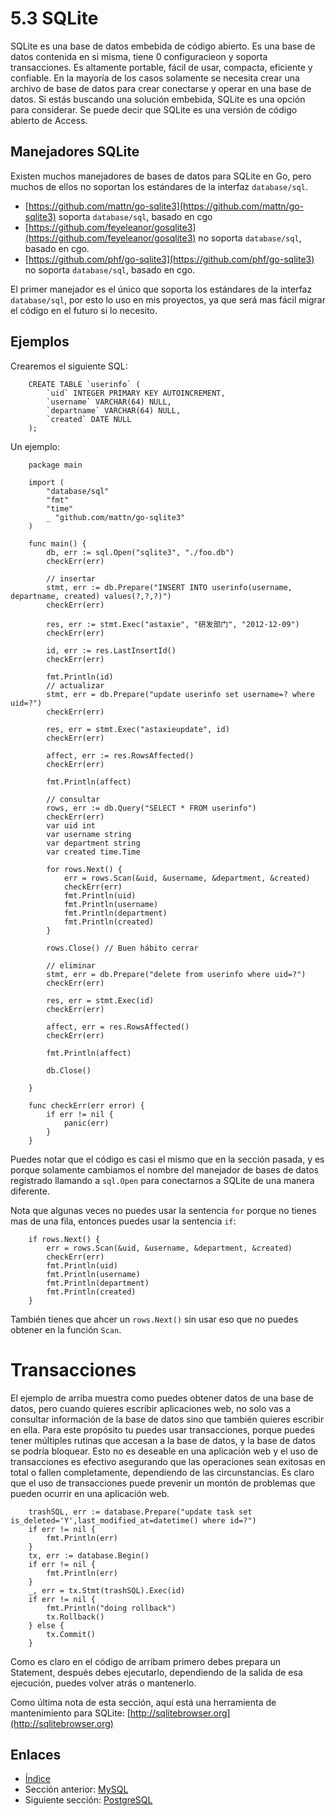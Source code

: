 # 5.3 SQLite

SQLite es una base de datos embebida de código abierto. Es una base de datos contenida en si misma, tiene 0 configuracieon y soporta transacciones. Es altamente portable, fácil de usar, compacta, eficiente y confiable. En la mayoría de los casos solamente se necesita crear una archivo de base de datos para crear conectarse y operar en una base de datos. Si estás buscando una solución embebida, SQLite es una opción para considerar. Se puede decir que SQLite es una versión de código abierto de Access.

## Manejadores SQLite

Existen muchos manejadores de bases de datos para SQLite en Go, pero muchos de ellos no soportan los estándares de la interfaz `database/sql`.

- [https://github.com/mattn/go-sqlite3](https://github.com/mattn/go-sqlite3) soporta `database/sql`, basado en cgo
- [https://github.com/feyeleanor/gosqlite3](https://github.com/feyeleanor/gosqlite3) no soporta `database/sql`, basado en cgo.
- [https://github.com/phf/go-sqlite3](https://github.com/phf/go-sqlite3) no soporta `database/sql`, basado en cgo.

El primer manejador es el único que soporta los estándares de la interfaz `database/sql`, por esto lo uso en mis proyectos, ya que será mas fácil migrar el código en el futuro si lo necesito.

## Ejemplos

Crearemos el siguiente SQL:
```
	CREATE TABLE `userinfo` (
	    `uid` INTEGER PRIMARY KEY AUTOINCREMENT,
	    `username` VARCHAR(64) NULL,
	    `departname` VARCHAR(64) NULL,
	    `created` DATE NULL
	);
```
Un ejemplo:
```
	package main

	import (
	    "database/sql"
	    "fmt"
	    "time"
	    _ "github.com/mattn/go-sqlite3"
	)

	func main() {
	    db, err := sql.Open("sqlite3", "./foo.db")
	    checkErr(err)

	    // insertar
	    stmt, err := db.Prepare("INSERT INTO userinfo(username, departname, created) values(?,?,?)")
	    checkErr(err)

	    res, err := stmt.Exec("astaxie", "研发部门", "2012-12-09")
	    checkErr(err)

	    id, err := res.LastInsertId()
	    checkErr(err)

	    fmt.Println(id)
	    // actualizar
	    stmt, err = db.Prepare("update userinfo set username=? where uid=?")
	    checkErr(err)

	    res, err = stmt.Exec("astaxieupdate", id)
	    checkErr(err)

	    affect, err := res.RowsAffected()
	    checkErr(err)

	    fmt.Println(affect)

	    // consultar
	    rows, err := db.Query("SELECT * FROM userinfo")
	    checkErr(err)
	    var uid int
	    var username string
	    var department string
	    var created time.Time

	    for rows.Next() {
	        err = rows.Scan(&uid, &username, &department, &created)
	        checkErr(err)
	        fmt.Println(uid)
	        fmt.Println(username)
	        fmt.Println(department)
	        fmt.Println(created)
	    }

	    rows.Close() // Buen hábito cerrar

	    // eliminar
	    stmt, err = db.Prepare("delete from userinfo where uid=?")
	    checkErr(err)

	    res, err = stmt.Exec(id)
	    checkErr(err)

	    affect, err = res.RowsAffected()
	    checkErr(err)

	    fmt.Println(affect)

	    db.Close()

	}

	func checkErr(err error) {
	    if err != nil {
	        panic(err)
	    }
	}
```
Puedes notar que el código es casi el mismo que en la sección pasada, y es porque solamente cambiamos el nombre del manejador de bases de datos registrado llamando a `sql.Open` para conectarnos a SQLite de una manera diferente.

Nota que algunas veces no puedes usar la sentencia `for` porque no tienes mas de una fila, entonces puedes usar la sentencia `if`:
```
    if rows.Next() {
        err = rows.Scan(&uid, &username, &department, &created)
        checkErr(err)
        fmt.Println(uid)
        fmt.Println(username)
        fmt.Println(department)
        fmt.Println(created)
    }
```
También tienes que ahcer un `rows.Next()` sin usar eso que no puedes obtener en la función `Scan`.

Transacciones
=============

El ejemplo de arriba muestra como puedes obtener datos de una base de datos, pero cuando quieres escribir aplicaciones web, no solo vas a consultar información de la base de datos sino que también quieres escribir en ella. Para este propósito tu puedes usar transacciones, porque puedes tener múltiples rutinas que accesan a la base de datos, y la base de datos se podría bloquear. Esto no es deseable en una aplicación web y el uso de transacciones es efectivo asegurando que las operaciones sean exitosas en total o fallen completamente, dependiendo de las circunstancias. Es claro que el uso de transacciones puede prevenir un montón de problemas que pueden ocurrir en una aplicación web.
```
    trashSQL, err := database.Prepare("update task set is_deleted='Y',last_modified_at=datetime() where id=?")
    if err != nil {
        fmt.Println(err)
    }
    tx, err := database.Begin()
    if err != nil {
    	fmt.Println(err)
    }
    _, err = tx.Stmt(trashSQL).Exec(id)
    if err != nil {
    	fmt.Println("doing rollback")
    	tx.Rollback()
    } else {
    	tx.Commit()
    }
```
Como es claro en el código de arribam primero debes prepara un Statement, después debes ejecutarlo, dependiendo de la salida de esa ejecución, puedes volver atrás o mantenerlo.

Como última nota de esta sección, aquí está una herramienta de mantenimiento para SQLite: [http://sqlitebrowser.org](http://sqlitebrowser.org)

## Enlaces

- [Índice](preface.md)
- Sección anterior: [MySQL](05.2.md)
- Siguiente sección: [PostgreSQL](05.4.md)

